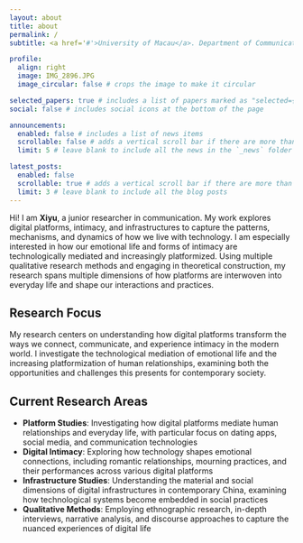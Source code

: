 ```yaml
---
layout: about
title: about
permalink: /
subtitle: <a href='#'>University of Macau</a>. Department of Communication. Platform studies, intimacy, and infrastructure.

profile:
  align: right
  image: IMG_2896.JPG
  image_circular: false # crops the image to make it circular

selected_papers: true # includes a list of papers marked as "selected={true}"
social: false # includes social icons at the bottom of the page

announcements:
  enabled: false # includes a list of news items
  scrollable: false # adds a vertical scroll bar if there are more than 3 news items
  limit: 5 # leave blank to include all the news in the `_news` folder

latest_posts:
  enabled: false
  scrollable: true # adds a vertical scroll bar if there are more than 3 new posts items
  limit: 3 # leave blank to include all the blog posts
---
```


Hi! I am **Xiyu**, a junior researcher in communication. My work explores digital platforms, intimacy, and infrastructures to capture the patterns, mechanisms, and dynamics of how we live with technology. I am especially interested in how our emotional life and forms of intimacy are technologically mediated and increasingly platformized. Using multiple qualitative research methods and engaging in theoretical construction, my research spans multiple dimensions of how platforms are interwoven into everyday life and shape our interactions and practices.

## Research Focus

My research centers on understanding how digital platforms transform the ways we connect, communicate, and experience intimacy in the modern world. I investigate the technological mediation of emotional life and the increasing platformization of human relationships, examining both the opportunities and challenges this presents for contemporary society.

## Current Research Areas

- **Platform Studies**: Investigating how digital platforms mediate human relationships and everyday life, with particular focus on dating apps, social media, and communication technologies
- **Digital Intimacy**: Exploring how technology shapes emotional connections, including romantic relationships, mourning practices, and their performances across various digital platforms
- **Infrastructure Studies**: Understanding the material and social dimensions of digital infrastructures in contemporary China, examining how technological systems become embedded in social practices
- **Qualitative Methods**: Employing ethnographic research, in-depth interviews, narrative analysis, and discourse approaches to capture the nuanced experiences of digital life